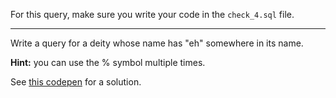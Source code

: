 
For this query, make sure you write your code in the `check_4.sql` file.

  

----------

  

Write a query for a deity whose name has "eh" somewhere in its name.

**Hint:** you can use the % symbol multiple times.

  

See [this codepen](https://codepen.io/ElevationPen/pen/VOPzRP?editors=0010) for a solution.